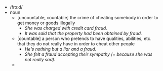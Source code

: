 - /frɔːd/
- noun
	- [uncountable, countable] the crime of cheating somebody in order to get money or goods illegally
		- *She was charged with credit card fraud.*
		- *It was said that the property had been obtained by fraud.*
	- [countable] a person who pretends to have qualities, abilities, etc. that they do not really have in order to cheat other people
		- *He's nothing but a liar and a fraud.*
		- *She felt a fraud accepting their sympathy (= because she was not really sad).*
	-